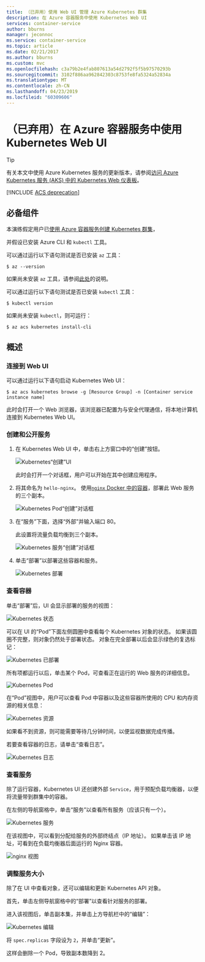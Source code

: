 ```yaml
---
title: （已弃用）使用 Web UI 管理 Azure Kubernetes 群集
description: 在 Azure 容器服务中使用 Kubernetes Web UI
services: container-service
author: bburns
manager: jeconnoc
ms.service: container-service
ms.topic: article
ms.date: 02/21/2017
ms.author: bburns
ms.custom: mvc
ms.openlocfilehash: c3a79b2e4fab807613a54d2792f5f5b97570293b
ms.sourcegitcommit: 3102f886aa962842303c8753fe8fa5324a52834a
ms.translationtype: MT
ms.contentlocale: zh-CN
ms.lasthandoff: 04/23/2019
ms.locfileid: "60309606"
---
```

# <a name="deprecated-using-the-kubernetes-web-ui-with-azure-container-service"></a>（已弃用）在 Azure 容器服务中使用 Kubernetes Web UI

> [!TIP]
> 有关本文中使用 Azure Kubernetes 服务的更新版本，请参阅[访问 Azure Kubernetes 服务 (AKS) 中的 Kubernetes Web 仪表板](../../aks/kubernetes-dashboard.md)。

[!INCLUDE [ACS deprecation](../../../includes/container-service-kubernetes-deprecation.md)]

## <a name="prerequisites"></a>必备组件
本演练假定用户已[使用 Azure 容器服务创建 Kubernetes 群集](container-service-kubernetes-walkthrough.md)，


并假设已安装 Azure CLI 和 `kubectl` 工具。

可以通过运行以下语句测试是否已安装 `az` 工具：

```console
$ az --version
```

如果尚未安装 `az` 工具，请参阅[此处](https://github.com/azure/azure-cli#installation)的说明。

可以通过运行以下语句测试是否已安装 `kubectl` 工具：

```console
$ kubectl version
```

如果尚未安装 `kubectl`，则可运行：

```console
$ az acs kubernetes install-cli
```

## <a name="overview"></a>概述

### <a name="connect-to-the-web-ui"></a>连接到 Web UI
可以通过运行以下语句启动 Kubernetes Web UI：

```console
$ az acs kubernetes browse -g [Resource Group] -n [Container service instance name]
```

此时会打开一个 Web 浏览器，该浏览器已配置为与安全代理通信，将本地计算机连接到 Kubernetes Web UI。

### <a name="create-and-expose-a-service"></a>创建和公开服务
1. 在 Kubernetes Web UI 中，单击右上方窗口中的“创建”按钮。

    ![Kubernetes“创建”UI](./media/container-service-kubernetes-ui/create.png)

    此时会打开一个对话框，用户可以开始在其中创建应用程序。

2. 将其命名为 `hello-nginx`。 使用[`nginx` Docker 中的容器](https://hub.docker.com/_/nginx/)，部署此 Web 服务的三个副本。

    ![Kubernetes Pod“创建”对话框](./media/container-service-kubernetes-ui/nginx.png)

3. 在“服务”下面，选择“外部”并输入端口 80。

    此设置将流量负载均衡到三个副本。

    ![Kubernetes 服务“创建”对话框](./media/container-service-kubernetes-ui/service.png)

4. 单击“部署”以部署这些容器和服务。

    ![Kubernetes 部署](./media/container-service-kubernetes-ui/deploy.png)

### <a name="view-your-containers"></a>查看容器
单击“部署”后，UI 会显示部署的服务的视图：

![Kubernetes 状态](./media/container-service-kubernetes-ui/status.png)

可以在 UI 的“Pod”下面左侧圆圈中查看每个 Kubernetes 对象的状态。 如果该圆圈不完整，则对象仍然处于部署状态。 对象在完全部署以后会显示绿色的复选标记：

![Kubernetes 已部署](./media/container-service-kubernetes-ui/deployed.png)

所有项都运行以后，单击某个 Pod，可查看正在运行的 Web 服务的详细信息。

![Kubernetes Pod](./media/container-service-kubernetes-ui/pods.png)

在“Pod”视图中，用户可以查看 Pod 中容器以及这些容器所使用的 CPU 和内存资源的相关信息：

![Kubernetes 资源](./media/container-service-kubernetes-ui/resources.png)

如果看不到资源，则可能需要等待几分钟时间，以便监视数据完成传播。

若要查看容器的日志，请单击“查看日志”。

![Kubernetes 日志](./media/container-service-kubernetes-ui/logs.png)

### <a name="viewing-your-service"></a>查看服务
除了运行容器，Kubernetes UI 还创建外部 `Service`，用于预配负载均衡器，以便将流量带到群集中的容器。

在左侧的导航窗格中，单击“服务”以查看所有服务（应该只有一个）。

![Kubernetes 服务](./media/container-service-kubernetes-ui/service-deployed.png)

在该视图中，可以看到分配给服务的外部终结点（IP 地址）。
如果单击该 IP 地址，可看到在负载均衡器后面运行的 Nginx 容器。

![nginx 视图](./media/container-service-kubernetes-ui/nginx-page.png)

### <a name="resizing-your-service"></a>调整服务大小
除了在 UI 中查看对象，还可以编辑和更新 Kubernetes API 对象。

首先，单击左侧导航窗格中的“部署”以查看针对服务的部署。

进入该视图后，单击副本集，并单击上方导航栏中的“编辑”：

![Kubernetes 编辑](./media/container-service-kubernetes-ui/edit.png)

将 `spec.replicas` 字段设为 `2`，并单击“更新”。

这样会删除一个 Pod，导致副本数降到 2。

 

